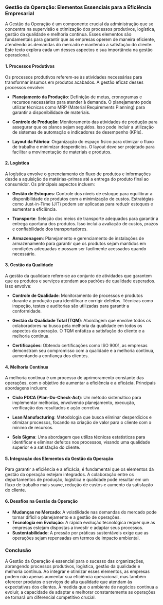### Gestão da Operação: Elementos Essenciais para a Eficiência Empresarial

A Gestão da Operação é um componente crucial da administração que se concentra na supervisão e otimização dos processos produtivos, logística, gestão da qualidade e melhoria contínua. Esses elementos são fundamentais para garantir que as empresas operem de maneira eficiente, atendendo às demandas do mercado e mantendo a satisfação do cliente. Este texto explora cada um desses aspectos e sua importância na gestão operacional.

#### 1. Processos Produtivos

Os processos produtivos referem-se às atividades necessárias para transformar insumos em produtos acabados. A gestão eficaz desses processos envolve:

- **Planejamento da Produção**: Definição de metas, cronogramas e recursos necessários para atender à demanda. O planejamento pode utilizar técnicas como MRP (Material Requirements Planning) para garantir a disponibilidade de materiais.
  
- **Controle de Produção**: Monitoramento das atividades de produção para assegurar que os planos sejam seguidos. Isso pode incluir a utilização de sistemas de automação e indicadores de desempenho (KPIs).

- **Layout da Fábrica**: Organização do espaço físico para otimizar o fluxo de trabalho e minimizar desperdícios. O layout deve ser projetado para facilitar a movimentação de materiais e produtos.

#### 2. Logística

A logística envolve o gerenciamento do fluxo de produtos e informações desde a aquisição de matérias-primas até a entrega do produto final ao consumidor. Os principais aspectos incluem:

- **Gestão de Estoques**: Controle dos níveis de estoque para equilibrar a disponibilidade de produtos com a minimização de custos. Estratégias como Just-in-Time (JIT) podem ser aplicadas para reduzir estoques e aumentar a eficiência.

- **Transporte**: Seleção dos meios de transporte adequados para garantir a entrega oportuna dos produtos. Isso inclui a avaliação de custos, prazos e confiabilidade dos transportadores.

- **Armazenagem**: Planejamento e gerenciamento de instalações de armazenamento para garantir que os produtos sejam mantidos em condições adequadas e possam ser facilmente acessados quando necessário.

#### 3. Gestão da Qualidade

A gestão da qualidade refere-se ao conjunto de atividades que garantem que os produtos e serviços atendam aos padrões de qualidade esperados. Isso envolve:

- **Controle de Qualidade**: Monitoramento de processos e produtos durante a produção para identificar e corrigir defeitos. Técnicas como inspeção, testes e auditorias são utilizadas para garantir a conformidade.

- **Gestão da Qualidade Total (TQM)**: Abordagem que envolve todos os colaboradores na busca pela melhoria da qualidade em todos os aspectos da operação. O TQM enfatiza a satisfação do cliente e a melhoria contínua.

- **Certificações**: Obtendo certificações como ISO 9001, as empresas demonstram seu compromisso com a qualidade e a melhoria contínua, aumentando a confiança dos clientes.

#### 4. Melhoria Contínua

A melhoria contínua é um processo de aprimoramento constante das operações, com o objetivo de aumentar a eficiência e a eficácia. Principais abordagens incluem:

- **Ciclo PDCA (Plan-Do-Check-Act)**: Um método sistemático para implementar melhorias, envolvendo planejamento, execução, verificação dos resultados e ação corretiva.

- **Lean Manufacturing**: Metodologia que busca eliminar desperdícios e otimizar processos, focando na criação de valor para o cliente com o mínimo de recursos.

- **Seis Sigma**: Uma abordagem que utiliza técnicas estatísticas para identificar e eliminar defeitos nos processos, visando uma qualidade superior e a satisfação do cliente.

#### 5. Integração dos Elementos da Gestão da Operação

Para garantir a eficiência e a eficácia, é fundamental que os elementos da gestão da operação estejam integrados. A colaboração entre os departamentos de produção, logística e qualidade pode resultar em um fluxo de trabalho mais suave, redução de custos e aumento da satisfação do cliente.

#### 6. Desafios na Gestão da Operação

- **Mudanças no Mercado**: A volatilidade nas demandas do mercado pode tornar difícil o planejamento e a gestão de operações.
- **Tecnologia em Evolução**: A rápida evolução tecnológica requer que as empresas estejam dispostas a investir e adaptar seus processos.
- **Sustentabilidade**: A pressão por práticas sustentáveis exige que as operações sejam repensadas em termos de impacto ambiental.

### Conclusão

A Gestão da Operação é essencial para o sucesso das organizações, abrangendo processos produtivos, logística, gestão da qualidade e melhoria contínua. Ao integrar e otimizar esses elementos, as empresas podem não apenas aumentar sua eficiência operacional, mas também oferecer produtos e serviços de alta qualidade que atendam às expectativas dos clientes. À medida que o ambiente de negócios continua a evoluir, a capacidade de adaptar e melhorar constantemente as operações se tornará um diferencial competitivo crucial.